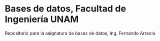 # Bases de datos, Facultad de Ingeniería UNAM
Repositorio para la asignatura de bases de datos, Ing. Fernando Arreola
